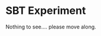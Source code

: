 # SBT Experiment

Nothing to see.... please move along.

<!--
# SBT HowAmIDoing Plugin

This is an SBT 0.13.x plugin for recording over time in simple CSV format statistics on test results.

## Building 

You can build and publish the plugin in the normal way to your local Ivy repository:

```
sbt publish-local
```

## Installation

Check out the project and build as detailed above. Then in `project/plugins.sbt` add:

```
addSbtPlugin("eri" % "sbt-howamidoing" % "1.0.0-SNAPSHOT")
```

In `build.sbt`:

```
val myProject = (project in file(".")).enablePlugins(SbtHowAmIDoing)
```

## Usage

**TODO**


-->
